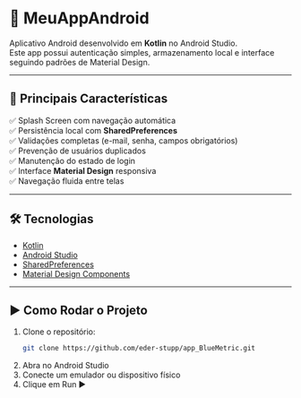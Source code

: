 # 📱 MeuAppAndroid

Aplicativo Android desenvolvido em **Kotlin** no Android Studio.  
Este app possui autenticação simples, armazenamento local e interface seguindo padrões de Material Design.

---

## 🚀 Principais Características

✅ Splash Screen com navegação automática   
✅ Persistência local com **SharedPreferences**  
✅ Validações completas (e-mail, senha, campos obrigatórios)  
✅ Prevenção de usuários duplicados  
✅ Manutenção do estado de login  
✅ Interface **Material Design** responsiva  
✅ Navegação fluida entre telas    

---

## 🛠️ Tecnologias
- [Kotlin](https://kotlinlang.org/)  
- [Android Studio](https://developer.android.com/studio)  
- [SharedPreferences](https://developer.android.com/reference/android/content/SharedPreferences)  
- [Material Design Components](https://m3.material.io/)  

---

## ▶️ Como Rodar o Projeto
1. Clone o repositório:
   ```bash
   git clone https://github.com/eder-stupp/app_BlueMetric.git
2. Abra no Android Studio
3. Conecte um emulador ou dispositivo físico
4. Clique em Run ▶️
